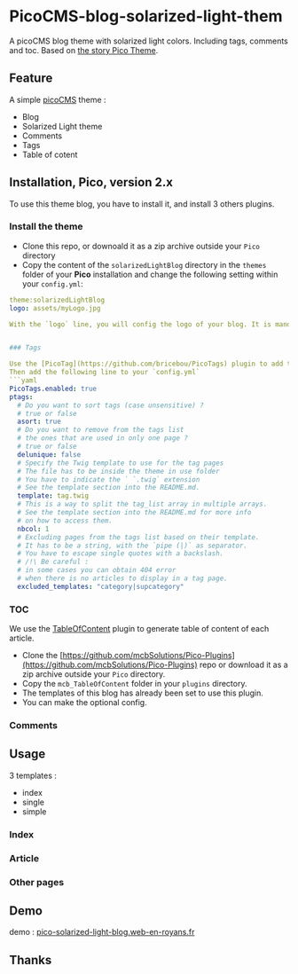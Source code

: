 # PicoCMS-blog-solarized-light-them

A picoCMS blog theme with solarized light colors. Including tags, comments and toc.
Based on [the story Pico Theme](https://github.com/BesrourMS/story).


## Feature

A simple [picoCMS](https://github.com/picocms/Pico) theme :
+ Blog
+ Solarized Light theme
+ Comments
+ Tags
+ Table of cotent

## Installation, Pico, version 2.x

To use this theme blog, you have to install it, and install 3 others plugins.

### Install the theme 

+ Clone this repo, or downoald it as a zip archive outside your `Pico` directory
+ Copy the content of the `solarizedLightBlog` directory in the `themes` folder of your **Pico** installation and change the following setting within your `config.yml`:

```yaml
theme:solarizedLightBlog 
logo: assets/myLogo.jpg

With the `logo` line, you will config the logo of your blog. It is mandatory to provide and config this logo as a 32x32 image (jpg or png).


### Tags

Use the [PicoTag](https://github.com/bricebou/PicoTags) plugin to add tags to your blog. You have just to make the installation part of the `README`. The templates of this blog has already been set to use this plugin. 
Then add the following line to your `config.yml`
```yaml
PicoTags.enabled: true
ptags:
  # Do you want to sort tags (case unsensitive) ?
  # true or false
  asort: true
  # Do you want to remove from the tags list
  # the ones that are used in only one page ?
  # true or false
  delunique: false
  # Specify the Twig template to use for the tag pages
  # The file has to be inside the theme in use folder
  # You have to indicate the ` `.twig` extension
  # See the template section into the README.md.
  template: tag.twig
  # This is a way to split the tag_list array in multiple arrays.
  # See the template section into the README.md for more info
  # on how to access them.
  nbcol: 1
  # Excluding pages from the tags list based on their template.
  # It has to be a string, with the `pipe (|)` as separator.
  # You have to escape single quotes with a backslash.
  # /!\ Be careful :
  # in some cases you can obtain 404 error
  # when there is no articles to display in a tag page.
  excluded_templates: "category|supcategory"
```

### TOC

We use the [TableOfContent](https://github.com/mcbSolutions/Pico-Plugins/blob/master/mcb_TableOfContent) plugin to generate table of content of each article.
+ Clone the [https://github.com/mcbSolutions/Pico-Plugins](https://github.com/mcbSolutions/Pico-Plugins) repo or download it as a zip archive outside your `Pico` directory. 
+ Copy the `mcb_TableOfContent` folder in your `plugins` directory.
+ The templates of this blog has already been set to use this plugin.
+ You can make the optional config.

### Comments

## Usage

3 templates :
+ index
+ single
+ simple

### Index


### Article


### Other pages 


## Demo

demo : [pico-solarized-light-blog.web-en-royans.fr](http://pico-solarized-light-blog.web-en-royans.fr/)

## Thanks
